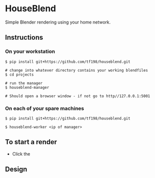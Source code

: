 # HouseBlend

Simple Blender rendering using your home network.

## Instructions

### On your workstation
```
$ pip install git+https://github.com/tf198/houseblend.git

# change into whatever directory contains your working blendfiles
$ cd projects

# run the manager
$ houseblend-manager

# Should open a browser window - if not go to http//127.0.0.1:5001
```

### On each of your spare machines
```
$ pip install git+https://github.com/tf198/houseblend.git

$ houseblend-worker <ip of manager>
```

## To start a render
* Click the 

## Design
